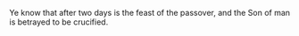 Ye know that after two days is the feast of the passover, and the Son of man is betrayed to be crucified.
